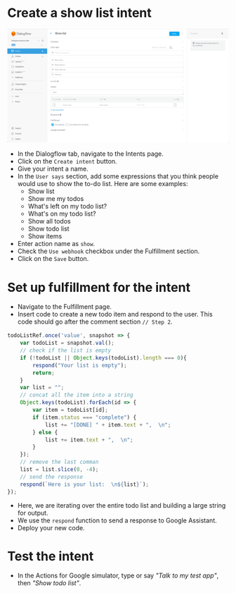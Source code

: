 # Create a show list intent

![](screenshots/02-show-list/01-show-list.png)
- In the Dialogflow tab, navigate to the Intents page.
- Click on the `Create intent` button.
- Give your intent a name.
- In the `User says` section, add some expressions that you think people would use to show the to-do list. Here are some examples:
  - Show list
  - Show me my todos
  - What's left on my todo list?
  - What's on my todo list?
  - Show all todos
  - Show todo list
  - Show items
- Enter action name as `show`.
- Check the `Use webhook` checkbox under the Fulfillment section.
- Click on the `Save` button.

# Set up fulfillment for the intent

- Navigate to the Fulfillment page.
- Insert code to create a new todo item and respond to the user. This code should go after the comment section `// Step 2`.
```js
todoListRef.once('value', snapshot => {
    var todoList = snapshot.val();
    // check if the list is empty
    if (!todoList || Object.keys(todoList).length === 0){
        respond("Your list is empty");
        return;
    }
    var list = "";
    // concat all the item into a string
    Object.keys(todoList).forEach(id => {
        var item = todoList[id];
        if (item.status === "complete") {
            list += "[DONE] " + item.text + ",  \n";
        } else {
            list += item.text + ",  \n";
        }
    });
    // remove the last comman
    list = list.slice(0, -4);
    // send the response
    respond(`Here is your list:  \n${list}`);
});
```
- Here, we are iterating over the entire todo list and building a large string for output.
- We use the `respond` function to send a response to Google Assistant.
- Deploy your new code.

# Test the intent

- In the Actions for Google simulator, type or say _"Talk to my test app"_, then _"Show todo list"_.
